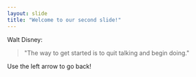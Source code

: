 ```yaml
---
layout: slide
title: "Welcome to our second slide!"
---
```

Walt Disney:
> "The way to get started is to quit talking and begin doing."

Use the left arrow to go back!
